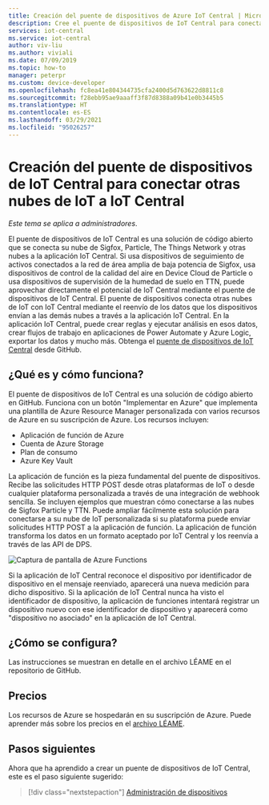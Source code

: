 ```yaml
---
title: Creación del puente de dispositivos de Azure IoT Central | Microsoft Docs
description: Cree el puente de dispositivos de IoT Central para conectar otras nubes de IoT (Sigfox, Particle, The Things Network, etc.) a la aplicación IoT Central.
services: iot-central
ms.service: iot-central
author: viv-liu
ms.author: viviali
ms.date: 07/09/2019
ms.topic: how-to
manager: peterpr
ms.custom: device-developer
ms.openlocfilehash: fc8ea41e804344735cfa2400d5d763622d8811c8
ms.sourcegitcommit: f28ebb95ae9aaaff3f87d8388a09b41e0b3445b5
ms.translationtype: HT
ms.contentlocale: es-ES
ms.lasthandoff: 03/29/2021
ms.locfileid: "95026257"
---
```

# <a name="build-the-iot-central-device-bridge-to-connect-other-iot-clouds-to-iot-central"></a>Creación del puente de dispositivos de IoT Central para conectar otras nubes de IoT a IoT Central

*Este tema se aplica a administradores*.

El puente de dispositivos de IoT Central es una solución de código abierto que se conecta su nube de Sigfox, Particle, The Things Network y otras nubes a la aplicación IoT Central. Si usa dispositivos de seguimiento de activos conectados a la red de área amplia de baja potencia de Sigfox, usa dispositivos de control de la calidad del aire en Device Cloud de Particle o usa dispositivos de supervisión de la humedad de suelo en TTN, puede aprovechar directamente el potencial de IoT Central mediante el puente de dispositivos de IoT Central. El puente de dispositivos conecta otras nubes de IoT con IoT Central mediante el reenvío de los datos que los dispositivos envían a las demás nubes a través a la aplicación IoT Central. En la aplicación IoT Central, puede crear reglas y ejecutar análisis en esos datos, crear flujos de trabajo en aplicaciones de Power Automate y Azure Logic, exportar los datos y mucho más. Obtenga el [puente de dispositivos de IoT Central](https://aka.ms/iotcentralgithubdevicebridge) desde GitHub.

## <a name="what-is-it-and-how-does-it-work"></a>¿Qué es y cómo funciona?
El puente de dispositivos de IoT Central es una solución de código abierto en GitHub. Funciona con un botón "Implementar en Azure" que implementa una plantilla de Azure Resource Manager personalizada con varios recursos de Azure en su suscripción de Azure. Los recursos incluyen:
-    Aplicación de función de Azure
-    Cuenta de Azure Storage
-    Plan de consumo
-    Azure Key Vault

La aplicación de función es la pieza fundamental del puente de dispositivos. Recibe las solicitudes HTTP POST desde otras plataformas de IoT o desde cualquier plataforma personalizada a través de una integración de webhook sencilla. Se incluyen ejemplos que muestran cómo conectarse a las nubes de Sigfox Particle y TTN. Puede ampliar fácilmente esta solución para conectarse a su nube de IoT personalizada si su plataforma puede enviar solicitudes HTTP POST a la aplicación de función.
La aplicación de función transforma los datos en un formato aceptado por IoT Central y los reenvía a través de las API de DPS.

![Captura de pantalla de Azure Functions](media/howto-build-iotc-device-bridge/azfunctions.png)

Si la aplicación de IoT Central reconoce el dispositivo por identificador de dispositivo en el mensaje reenviado, aparecerá una nueva medición para dicho dispositivo. Si la aplicación de IoT Central nunca ha visto el identificador de dispositivo, la aplicación de funciones intentará registrar un dispositivo nuevo con ese identificador de dispositivo y aparecerá como "dispositivo no asociado" en la aplicación de IoT Central. 

## <a name="how-do-i-set-it-up"></a>¿Cómo se configura?
Las instrucciones se muestran en detalle en el archivo LÉAME en el repositorio de GitHub. 

## <a name="pricing"></a>Precios
Los recursos de Azure se hospedarán en su suscripción de Azure. Puede aprender más sobre los precios en el [archivo LÉAME](https://aka.ms/iotcentralgithubdevicebridge).

## <a name="next-steps"></a>Pasos siguientes
Ahora que ha aprendido a crear un puente de dispositivos de IoT Central, este es el paso siguiente sugerido:

> [!div class="nextstepaction"]
> [Administración de dispositivos](howto-manage-devices.md)
